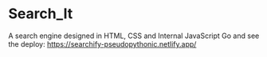 # Search_It
A search engine designed in HTML, CSS and Internal JavaScript
Go and see the deploy: https://searchify-pseudopythonic.netlify.app/
